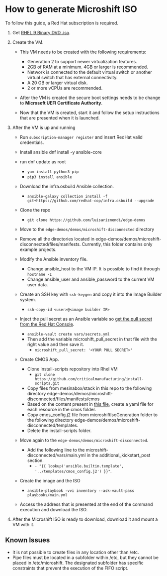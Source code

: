 # How to generate Microshift ISO

To follow this guide, a Red Hat subscription is required. 
1. Get [RHEL 9 Binary DVD .iso](https://access.redhat.com/downloads/content/rhel). 
2. Create the VM.
    
    - This VM needs to be created with the following requirements:

        - Generation 2 to support newer virtualization features.
        - 2GB of RAM at a minimum. 4GB or larger is  recommended.
        - Network is connected to the default virtual switch or another virtual switch that has external connectivity.
        - A 20 GB or larger virtual disk.
        - 2 or more vCPUs are recommended.
    - After the VM is created the secure boot settings needs to be change to **Microsoft UEFI Certificate Authority**. 
    - Now that the VM is created, start it and follow the setup instructions that are presented when it is launched.
3. After the VM is up and running

    - Run `subscription-manager register` and insert RedHat valid credentials.
    - Install ansible dnf install -y ansible-core
    - run dnf update as root
        - `yum install python3-pip`
        - `pip3 install ansible`
    -  Download the infra.osbuild Ansible collection.
        - `ansible-galaxy collection install -f git+https://github.com/redhat-cop/infra.osbuild --upgrade ` 
    - Clone the repo
        - `git clone https://github.com/luisarizmendi/edge-demos`
    - Move to the `edge-demos/demos/microshift-disconnected` directory
    - Remove all the directories located in edge-demos/demos/microshift-disconnected/files/manifests. Currently, this folder contains only example projects. 
    - Modify the Ansible inventory file.
        - Change ansible_host to the VM IP. It is possible to find it through `hostname -I`
        - Change ansible_user and ansible_password to the current VM user data.
    - Create an SSH key with `ssh-keygen` and copy it into the Image Builder system.
        - `ssh-copy-id <user>@<image builder IP> `
    - Inject the pull secret as an Ansible variable so [get the pull secret from the Red Hat Console](https://console.redhat.com/openshift/install/pull-secret).
        - `ansible-vault create vars/secrets.yml`
        - Then add the variable microshift_pull_secret in that file with the right value and then save it.
            - `microshift_pull_secret: '<YOUR PULL SECRET>'`
    - Create CMOS App.
        - Clone install-scripts repository into Rhel VM
            - `git clone https://github.com/criticalmanufacturing/install-scripts.git`
        - Copy files from mesinabox/stack in this repo to the following directory edge-demos/demos/microshift-disconnected/files/manifests/cmos
        - Based on the content present in [this file](https://github.com/traefik/traefik/blob/v2.10/docs/content/reference/dynamic-configuration/kubernetes-crd-definition-v1.yml), create a yaml file for each resource in the cmos folder. 
        - Copy cmos_config.j2 file from microshiftIsoGeneration folder to the following directory edge-demos/demos/microshift-disconnected/templates.
        - Delete the install-scripts folder.
    - Move again to the `edge-demos/demos/microshift-disconnected`.
        - Add the following line to the microshift-disconnected/vars/main.yml in the additional_kickstart_post section.
            - `- "{{ lookup('ansible.builtin.template', '../templates/cmos_config.j2') }}"`.

    - Create the image and the ISO
        - `ansible-playbook -vvi inventory --ask-vault-pass playbooks/main.yml` 
    - Access the address that is presented at the end of the command execution and download the ISO.

4. After the Microshift ISO is ready to download, download it and mount a VM with it.


## Known Issues

- It is not possible to create files in any location other than /etc.
- Pipe files must be located in a subfolder within /etc, but they cannot be placed in /etc/microshift. The designated subfolder has specific constraints that prevent the execution of the FIFO script.




